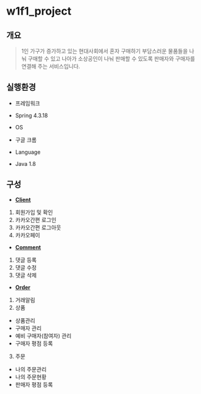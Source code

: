 # w1f1_project
## 개요
> 1인 가구가 증가하고 있는 현대사회에서 혼자 구매하기 부담스러운 물품들을 나눠 구매할 수 있고 나아가 소상공인이 나눠 판매할 수 있도록 판매자와 구매자를 연결해 주는 서비스입니다.
## 실행환경
* 프레임워크
 - Spring 4.3.18
* OS
 - 구글 크롬
* Language
 - Java 1.8
## 구성
* __[Client](https://github.com/NikkieS/w1f1_project/tree/main/Client)__
 1. 회원가입 및 확인
 2. 카카오간편 로그인
 3. 카카오간편 로그아웃
 4. 카카오페이
* __[Comment](https://github.com/NikkieS/w1f1_project/tree/main/Comment)__
 1. 댓글 등록
 2. 댓글 수정
 3. 댓글 삭제
* __[Order](https://github.com/NikkieS/w1f1_project/tree/main/Order)__
 1. 거래알림
 2. 상품
  - 상품관리
  - 구매자 관리
  - 예비 구매자(참여자) 관리
  - 구매자 평점 등록
 3. 주문
  - 나의 주문관리
  - 나의 주문현황
  - 판매자 평점 등록
